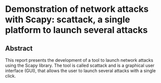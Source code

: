 # Demonstration of network attacks with Scapy: scattack, a single platform to launch several attacks

## Abstract

This report presents the development of a tool to launch network attacks using the Scapy library.
The tool is called scattack and is a graphical user interface (GUI),
that allows the user to launch several attacks with a single click.
